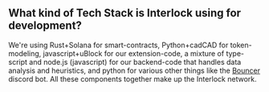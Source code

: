 ## What kind of Tech Stack is Interlock using for development? 

We're using Rust+Solana for smart-contracts, Python+cadCAD for token-modeling, javascript+uBlock for our extension-code, 
a mixture of type-script and node.js (javascript) for our backend-code that handles data analysis and heuristics, 
and python for various other things like the [Bouncer](https://github.com/interlock-network/interlock-bouncer-documentation) discord bot. 
All these components together make up the Interlock network.
